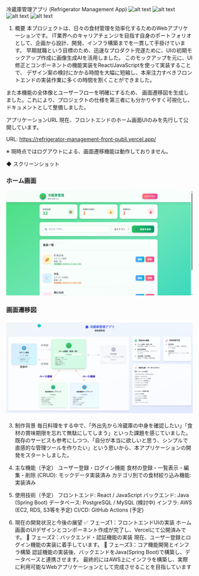 冷蔵庫管理アプリ (Refrigerator Management App)
![alt text](https://img.shields.io/badge/React-61DAFB?style=for-the-badge&logo=react&logoColor=black)
![alt text](https://img.shields.io/badge/Vercel-000000?style=for-the-badge&logo=vercel&logoColor=white)
![alt text](https://img.shields.io/badge/Java-ED8B00?style=for-the-badge&logo=openjdk&logoColor=white)
![alt text](https://img.shields.io/badge/AWS-232F3E?style=for-the-badge&logo=amazon-aws&logoColor=white)
1. 概要
本プロジェクトは、日々の食材管理を効率化するためのWebアプリケーションです。
IT業界へのキャリアチェンジを目指す自身のポートフォリオとして、企画から設計、開発、インフラ構築までを一貫して手掛けています。
早期就職という目標のため、迅速なプロダクト完遂ために、UIの初期モックアップ作成に画像生成AIを活用しました。
このモックアップを元に、UI修正とコンポーネントの機能実装をReact/JavaScriptを使って実装することで、
デザイン案の検討にかかる時間を大幅に短縮し、本来注力すべきフロントエンドの実装作業に多くの時間を割くことができました。

また本機能の全体像とユーザーフローを明確にするため、
画面遷移図を生成しました。これにより、プロジェクトの仕様を第三者にも分かりやすく可視化し、ドキュメントとして整備しました。

アプリケーションURL
現在、フロントエンドのホーム画面UIのみを先行して公開しています。

URL: https://refrigerator-management-front-publi.vercel.app/

※ 現時点ではログアウトによる、画面遷移機能は動作しておりません。

◆ スクリーンショット                                                                                                                
                                                                                                                                    
### ホーム画面                                                                                                                      
![ホーム画面](docs/images/ホームイメージ.png)                                                                                            
                                                                                                                                    
### 画面遷移図                                                                                                                      
![画面遷移図](docs/images/画面遷移図.png) 

3. 制作背景
毎日料理をする中で、「外出先から冷蔵庫の中身を確認したい」「食材の賞味期限を忘れて無駄にしてしまう」といった課題を感じていました。
既存のサービスも参考にしつつ、「自分が本当に欲しいと思う、シンプルで直感的な管理ツールを作りたい」という思いから、本アプリケーションの開発をスタートしました。

5. 主な機能（予定）
ユーザー登録・ログイン機能
食材の登録・一覧表示・編集・削除 (CRUD): モックデータ実装済み
カテゴリ別での食材絞り込み機能: 実装済み

7. 使用技術（予定）
フロントエンド: React / JavaScript
バックエンド: Java (Spring Boot)
データベース: PostgreSQL / MySQL (検討中)
インフラ: AWS (EC2, RDS, S3等を予定)
CI/CD: GitHub Actions (予定)

9. 現在の開発状況と今後の展望
✅ フェーズ1：フロントエンドUIの実装
ホーム画面のUIデザインとコンポーネント作成が完了し、Vercelにて公開済みです。
🚧 フェーズ2：バックエンド・認証機能の実装
現在、ユーザー登録とログイン機能の実装に着手しています。
🚀 フェーズ3：コア機能開発とインフラ構築
認証機能の実装後、バックエンドをJava(Spring Boot)で構築し、データベースと連携させます。
最終的にはAWS上にインフラを構築し、実際に利用可能なWebアプリケーションとして完成させることを目指しています
